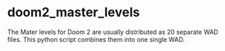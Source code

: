 # doom2_master_levels
The Mater levels for Doom 2 are usually distributed as 20 separate WAD files.
This python script combines them into one single WAD.


